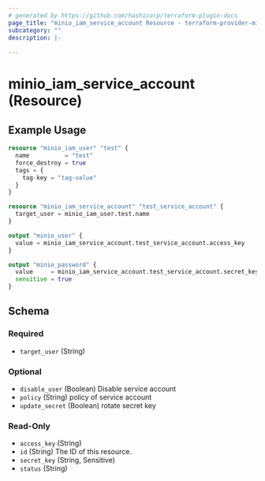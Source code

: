 ```yaml
---
# generated by https://github.com/hashicorp/terraform-plugin-docs
page_title: "minio_iam_service_account Resource - terraform-provider-minio"
subcategory: ""
description: |-
  
---
```


# minio_iam_service_account (Resource)



## Example Usage

```terraform
resource "minio_iam_user" "test" {
  name          = "test"
  force_destroy = true
  tags = {
    tag-key = "tag-value"
  }
}

resource "minio_iam_service_account" "test_service_account" {
  target_user = minio_iam_user.test.name
}

output "minio_user" {
  value = minio_iam_service_account.test_service_account.access_key
}

output "minio_password" {
  value     = minio_iam_service_account.test_service_account.secret_key
  sensitive = true
}
```

<!-- schema generated by tfplugindocs -->
## Schema

### Required

- `target_user` (String)

### Optional

- `disable_user` (Boolean) Disable service account
- `policy` (String) policy of service account
- `update_secret` (Boolean) rotate secret key

### Read-Only

- `access_key` (String)
- `id` (String) The ID of this resource.
- `secret_key` (String, Sensitive)
- `status` (String)
